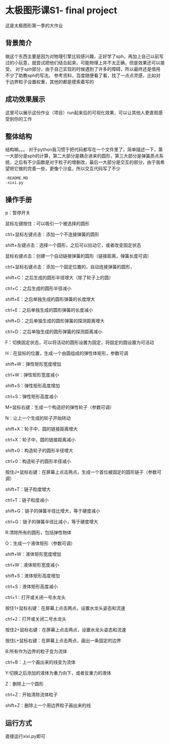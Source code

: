 # 太极图形课S1- final project

这是太极图形第一季的大作业

## 背景简介

做这个东西主要是因为对物理引擎比较感兴趣，正好学了sph，再加上自己以前写过的小玩意，就尝试把他们结合起来，可能物理上并不太正确，但是效果还可以接受。
对于sph部分，由于自己实现的时候遇到了许多的障碍，所以最终还是借用不少了助教sph的写法。
参考资料，百度随便看了看，找了一点点灵感，比如对于边界粒子设置权重，其他的都是摸索着写的

## 成功效果展示
这里可以展示这份作业（项目）run起来后的可视化效果，可以让其他人更直观感受到你的工作

## 整体结构

结构嘛。。。
对于python我习惯于把代码都写在一个文件里了，简单描述一下，第一大部分是sph的计算，第二大部分是耦合进来的圆形，第三大部分是弹簧质点系统，之后有不少函数是对于粒子的增删改，最后一大部分是交互的部分，由于我希望把它做的完善一些，更像个沙盒，所以交互代码写了不少
```
-README.MD
-xixi.py
```
## 操作手册

p：暂停开关

鼠标左键按住：可以吸引一个被选择的圆形

ctrl+鼠标左键点击：添加一个不连接弹簧的圆形

shift+左键点击：选择一个圆形，之后可以拉动它，或者改变固定状态

鼠标右键点击：创建一个自动链接弹簧的圆形（链接距离，弹簧长度可调）

ctrl+鼠标右键点击：添加一个固定位置的，自动连接弹簧的圆形，

shift+C：之后生成的圆形半径增大（除了轮子上的圆）

ctrl+C：之后生成的圆形半径减小

shift+E：之后单独生成的圆形弹簧的长度增大

ctrl+E：之后单独生成的圆形弹簧的长度减小

shift+D：之后单独生成的圆形弹簧的探测距离增大

ctrl+D：之后单独生成的圆形弹簧的探测距离减小

F：切换固定状态，可以将活动的圆形设置为固定，将固定的圆设置为可活动

H：在鼠标的位置，生成一个由圆组成的弹性体矩形，参数可调

shift+W：弹性矩形宽度增加

ctrl+W：弹性矩形宽度减小

shift+S：弹性矩形高度增加

ctrl+S：弹性矩形高度减小

M+鼠标右键：生成一个构造好的弹性轮子（参数可调）

N：让上一个生成的轮子开始转动

shift+X：轮子中，圆的链接距离增大

ctrl+X：轮子中，圆的链接距离减小

shift+0：构造轮子的圆形半径增大

ctrl+0：构造轮子的圆形半径减小

按住J+鼠标右键：在屏幕上点击两点，生成一个首位被固定的圆形链子（参数可调）

shift+T：链子粒度增大

ctrl+T：链子粒度减小

shift+G：链子的弹簧半径比增大，等于硬度减小

ctrl+G：链子的弹簧半径比减小，等于硬度增大

R:清除所有的圆形，包括弹性物体

O：生成一个液体矩形（参数可调）

shift+W：液体矩形宽度增加

ctrl+W：液体矩形宽度减小

shift+S：液体矩形高度增加

ctrl+S：液体矩形高度减小

ctrl+1：打开或关闭一号水龙头

按住1+鼠标右键：在屏幕上点击两点，设置水龙头姿态和流速

ctrl+2：打开或关闭二号水龙头

按住2+鼠标右键：在屏幕上点击两点，设置水龙头姿态和流速

按住L+鼠标右键：在屏幕上点击两点，画出一条固定的边界

B:所有作为边界的粒子变为流体

ctrl+B：上一个画出来的线变为流体

Y:切换之后添加的液体为重力向下，或者反重力的液体

Z：删除上一个圆形

ctrl+Z：开始清除流体粒子

shift+Z：删除上一个用边界粒子画出来的线




## 运行方式
直接运行xixi.py即可

